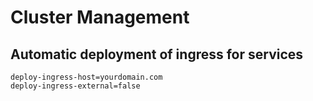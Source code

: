 # Cluster Management

## Automatic deployment of ingress for services

```
deploy-ingress-host=yourdomain.com
deploy-ingress-external=false
```